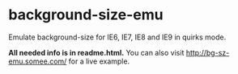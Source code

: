 background-size-emu
===================

Emulate background-size for IE6, IE7, IE8 and IE9 in quirks mode.

<b>All needed info is in readme.html.</b>
You can also visit http://bg-sz-emu.somee.com/ for a live example.
